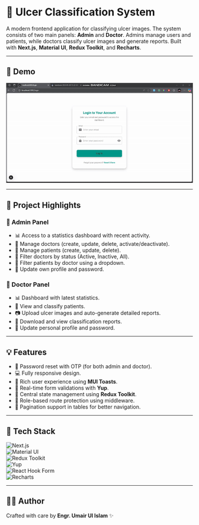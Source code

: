 # 🧠 Ulcer Classification System

A modern frontend application for classifying ulcer images. The system consists of two main panels: **Admin** and **Doctor**. Admins manage users and patients, while doctors classify ulcer images and generate reports. Built with **Next.js**, **Material UI**, **Redux Toolkit**, and **Recharts**.

---

## 🎥 Demo

![Demo](/src/assets/images/gif.gif)

---

## 🏢 Project Highlights

### 📄 Admin Panel

- 📊 Access to a statistics dashboard with recent activity.
- 📅 Manage doctors (create, update, delete, activate/deactivate).
- 📅 Manage patients (create, update, delete).
- 🔄 Filter doctors by status (Active, Inactive, All).
- 🔄 Filter patients by doctor using a dropdown.
- 🔑 Update own profile and password.

### 💼 Doctor Panel

- 📊 Dashboard with latest statistics.
- 📄 View and classify patients.
- 📷 Upload ulcer images and auto-generate detailed reports.
- 🔹 Download and view classification reports.
- 🔑 Update personal profile and password.

---

## 💡 Features

- 📧 Password reset with OTP (for both admin and doctor).
- 💻 Fully responsive design.
- 🎉 Rich user experience using **MUI Toasts**.
- 🔢 Real-time form validations with **Yup**.
- 🧰 Central state management using **Redux Toolkit**.
- 🔐 Role-based route protection using middleware.
- 🔢 Pagination support in tables for better navigation.

---

## 🚀 Tech Stack

![Next.js](https://img.shields.io/badge/Next.js-000?logo=next.js&logoColor=white)  
![Material UI](https://img.shields.io/badge/MUI-007FFF?logo=mui&logoColor=white)  
![Redux Toolkit](https://img.shields.io/badge/Redux_Toolkit-593D88?logo=redux&logoColor=white)  
![Yup](https://img.shields.io/badge/Yup-29B6F6?logo=javascript&logoColor=white)  
![React Hook Form](https://img.shields.io/badge/React_Hook_Form-EC5990?logo=reacthookform&logoColor=white)  
![Recharts](https://img.shields.io/badge/Recharts-FC4445?logo=chart.js&logoColor=white)

---

## 👨‍💼 Author

Crafted with care by **Engr. Umair Ul Islam** ✨
